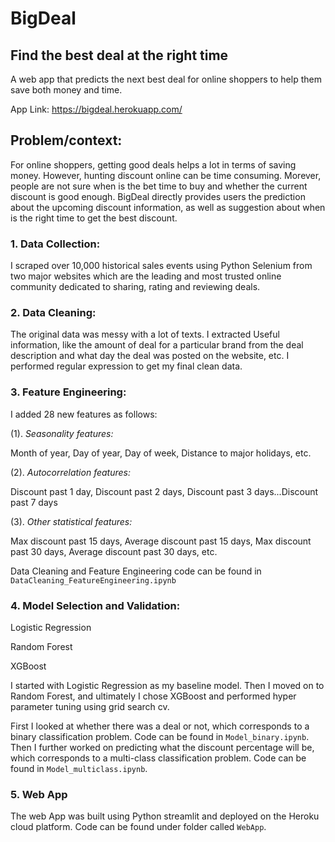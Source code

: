 # BigDeal
## Find the best deal at the right time
A web app that predicts the next best deal for online shoppers to help them save both money and time.

App Link: https://bigdeal.herokuapp.com/

## Problem/context:
For online shoppers, getting good deals helps a lot in terms of saving money. However, hunting discount online can be time consuming. Morever, people are not sure when is the bet time to buy and whether the current discount is good enough. BigDeal directly provides users the prediction about the upcoming discount information, as well as suggestion about when is the right time to get the best discount. 
### 1. Data Collection:
I scraped over 10,000 historical sales events using Python Selenium from two major websites which are the leading and most trusted online community dedicated to sharing, rating and reviewing deals. 
### 2. Data Cleaning:
The original data was messy with a lot of texts. I extracted Useful information, like the amount of deal for a particular brand from the deal description and what day the deal was posted on the website, etc. I performed regular expression to get my final clean data.
### 3. Feature Engineering:
I added 28 new features as follows:

(1). *Seasonality features:*

Month of year, Day of year, Day of week, Distance to major holidays, etc.

(2). *Autocorrelation features:*

Discount past 1 day, Discount past 2 days, Discount past 3 days...Discount past 7 days

(3). *Other statistical features:*

Max discount past 15 days, Average discount past 15 days, Max discount past 30 days, Average discount past 30 days, etc.

Data Cleaning and Feature Engineering code can be found in ```DataCleaning_FeatureEngineering.ipynb```


### 4. Model Selection and Validation:
Logistic Regression

Random Forest

XGBoost

I started with Logistic Regression as my baseline model. Then I moved on to Random Forest, and ultimately I chose XGBoost and performed hyper parameter tuning using grid search cv. 

First I looked at whether there was a deal or not, which corresponds to a binary classification problem. Code can be found in ```Model_binary.ipynb```. Then I further worked on predicting what the discount percentage will be, which corresponds to a multi-class classification problem. Code can be found in ```Model_multiclass.ipynb```.

### 5. Web App
The web App was built using Python streamlit and deployed on the Heroku cloud platform. 
Code can be found under folder called ```WebApp```.



